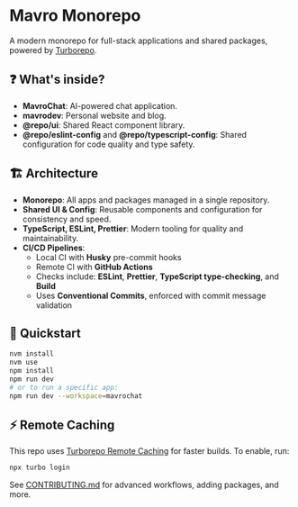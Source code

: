 # Mavro Monorepo

A modern monorepo for full-stack applications and shared packages, powered by [Turborepo](https://turborepo.com/).

## ❓ What's inside?

- **MavroChat**: AI-powered chat application.
- **mavrodev**: Personal website and blog.
- **@repo/ui**: Shared React component library.
- **@repo/eslint-config** and **@repo/typescript-config**: Shared configuration for code quality and type safety.

## 🏗️ Architecture

- **Monorepo**: All apps and packages managed in a single repository.
- **Shared UI & Config**: Reusable components and configuration for consistency and speed.
- **TypeScript, ESLint, Prettier**: Modern tooling for quality and maintainability.
- **CI/CD Pipelines**:
    - Local CI with **Husky** pre-commit hooks
    - Remote CI with **GitHub Actions**
    - Checks include: **ESLint**, **Prettier**, **TypeScript type-checking**, and **Build**
    - Uses **Conventional Commits**, enforced with commit message validation

## 🚀 Quickstart

```sh
nvm install
nvm use
npm install
npm run dev
# or to run a specific app:
npm run dev --workspace=mavrochat
```

## ⚡ Remote Caching

This repo uses [Turborepo Remote Caching](https://turborepo.com/docs/core-concepts/remote-caching) for faster builds.
To enable, run:

```sh
npx turbo login
```

See [CONTRIBUTING.md](./CONTRIBUTING.md) for advanced workflows, adding packages, and more.
